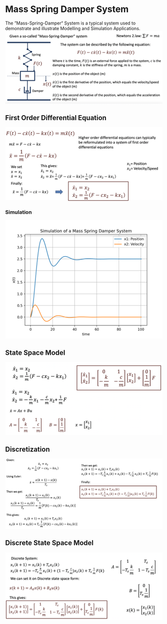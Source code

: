 # Mass Spring Damper System
The ”Mass-Spring-Damper“ System is a typical system used to demonstrate and illustrate Modelling and Simulation Applications. <br/>
![alt Mass Spring Damper System](src/mass_spring_damper_system.png)
<br/>

## First Order Differential Equation
![alt First Order Differential Equation](src/first_order_de.png)
<br/>
### Simulation
![alt First Order Differential Equation](plots/1.png)
<br/>

## State Space Model
![alt State Space Model](src/state_space_model.png)
<br/>

## Discretization
![alt Discretization](src/discretization.png)
<br/>

## Discrete State Space Model
![alt Discrete State Space Model](src/discrete_state_space.png)